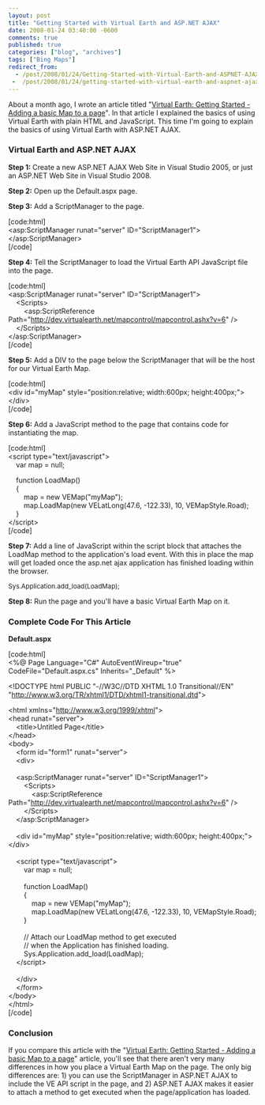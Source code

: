 ```yaml
---
layout: post
title: "Getting Started with Virtual Earth and ASP.NET AJAX"
date: 2008-01-24 03:40:00 -0600
comments: true
published: true
categories: ["blog", "archives"]
tags: ["Bing Maps"]
redirect_from: 
  - /post/2008/01/24/Getting-Started-with-Virtual-Earth-and-ASPNET-AJAX
 -  /post/2008/01/24/getting-started-with-virtual-earth-and-aspnet-ajax
---
```

<!-- more -->
<p>
About a month ago, I wrote an article titled &quot;<a href="/Blog/Post.aspx?PostID=1435">Virtual Earth: Getting Started - Adding a basic Map to a page</a>&quot;. In that article I explained the basics of using Virtual Earth with plain HTML and JavaScript. This time I&#39;m going to explain the basics of using Virtual Earth with ASP.NET AJAX. 
</p>
<h3>Virtual Earth and ASP.NET AJAX</h3>
<p>
<strong>Step 1:</strong> Create a new ASP.NET AJAX Web Site in Visual Studio 2005, or just an ASP.NET Web Site in Visual Studio 2008. 
</p>
<p>
<strong>Step 2:</strong> Open up the Default.aspx page. 
</p>
<p>
<strong>Step 3:</strong> Add a ScriptManager to the page. 
</p>
<p>
[code:html]<br />
&lt;asp:ScriptManager runat=&quot;server&quot; ID=&quot;ScriptManager1&quot;&gt;&lt;/asp:ScriptManager&gt;<br />
[/code]<font size="2" color="#0000ff"></font>
</p>
<p>
<strong>Step 4:</strong> Tell the ScriptManager to load the Virtual Earth API JavaScript file into the page. 
</p>
<p>
[code:html]<br />
&lt;asp:ScriptManager runat=&quot;server&quot; ID=&quot;ScriptManager1&quot;&gt;<br />
&nbsp;&nbsp;&nbsp; &lt;Scripts&gt;<br />
&nbsp;&nbsp;&nbsp;&nbsp;&nbsp;&nbsp;&nbsp; &lt;asp:ScriptReference Path=&quot;<a href="http://dev.virtualearth.net/mapcontrol/mapcontrol.ashx?v=6">http://dev.virtualearth.net/mapcontrol/mapcontrol.ashx?v=6</a>&quot; /&gt;<br />
&nbsp;&nbsp;&nbsp; &lt;/Scripts&gt;<br />
&lt;/asp:ScriptManager&gt;<br />
[/code]
</p>
<p>
<strong>Step 5:</strong> Add a DIV to the page below the ScriptManager&nbsp;that will be the host for our Virtual Earth Map.
</p>
<p>
[code:html]<br />
&lt;div id=&quot;myMap&quot; style=&quot;position:relative; width:600px; height:400px;&quot;&gt;&lt;/div&gt;<br />
[/code]
</p>
<p>
<strong>Step 6:</strong> Add a JavaScript method to the page that contains code for instantiating the map.
</p>
<p>
[code:html]<br />
&lt;script type=&quot;text/javascript&quot;&gt;<br />
&nbsp;&nbsp;&nbsp; var map = null;
</p>
<p>
&nbsp;&nbsp;&nbsp; function LoadMap()<br />
&nbsp;&nbsp;&nbsp; {<br />
&nbsp;&nbsp;&nbsp;&nbsp;&nbsp;&nbsp;&nbsp; map = new VEMap(&quot;myMap&quot;);<br />
&nbsp;&nbsp;&nbsp;&nbsp;&nbsp;&nbsp;&nbsp; map.LoadMap(new VELatLong(47.6, -122.33), 10, VEMapStyle.Road);<br />
&nbsp;&nbsp;&nbsp; }<br />
&lt;/script&gt;<br />
[/code]
</p>
<p>
<strong>Step 7:</strong> Add a line of JavaScript within the script block that attaches the LoadMap method to the application&#39;s load event. With this in place the map will get loaded once the&nbsp;asp.net ajax&nbsp;application has finished loading within the browser. 
</p>
<font size="2">
<p>
Sys.Application.add_load(LoadMap); 
</p>
</font>
<p>
<strong>Step 8:</strong> Run the page and you&#39;ll have a basic Virtual Earth Map on it. 
</p>
<h3>Complete Code For This Article</h3>
<p>
<strong>Default.aspx</strong> 
</p>
<p>
[code:html]<br />
&lt;%@ Page Language=&quot;C#&quot; AutoEventWireup=&quot;true&quot;&nbsp; CodeFile=&quot;Default.aspx.cs&quot; Inherits=&quot;_Default&quot; %&gt; 
</p>
<p>
&lt;!DOCTYPE html PUBLIC &quot;-//W3C//DTD XHTML 1.0 Transitional//EN&quot; &quot;<a href="http://www.w3.org/TR/xhtml1/DTD/xhtml1-transitional.dtd">http://www.w3.org/TR/xhtml1/DTD/xhtml1-transitional.dtd</a>&quot;&gt; 
</p>
<p>
&lt;html xmlns=&quot;<a href="http://www.w3.org/1999/xhtml">http://www.w3.org/1999/xhtml</a>&quot;&gt;<br />
&lt;head runat=&quot;server&quot;&gt;<br />
&nbsp;&nbsp;&nbsp; &lt;title&gt;Untitled Page&lt;/title&gt;<br />
&lt;/head&gt;<br />
&lt;body&gt;<br />
&nbsp;&nbsp;&nbsp; &lt;form id=&quot;form1&quot; runat=&quot;server&quot;&gt;<br />
&nbsp;&nbsp;&nbsp; &lt;div&gt;<br />
&nbsp;&nbsp;&nbsp; <br />
&nbsp;&nbsp;&nbsp; &lt;asp:ScriptManager runat=&quot;server&quot; ID=&quot;ScriptManager1&quot;&gt;<br />
&nbsp;&nbsp;&nbsp;&nbsp;&nbsp;&nbsp;&nbsp; &lt;Scripts&gt;<br />
&nbsp;&nbsp;&nbsp;&nbsp;&nbsp;&nbsp;&nbsp;&nbsp;&nbsp;&nbsp;&nbsp; &lt;asp:ScriptReference Path=&quot;<a href="http://dev.virtualearth.net/mapcontrol/mapcontrol.ashx?v=6">http://dev.virtualearth.net/mapcontrol/mapcontrol.ashx?v=6</a>&quot; /&gt;<br />
&nbsp;&nbsp;&nbsp;&nbsp;&nbsp;&nbsp;&nbsp; &lt;/Scripts&gt;<br />
&nbsp;&nbsp;&nbsp; &lt;/asp:ScriptManager&gt;<br />
&nbsp;&nbsp;&nbsp; <br />
&nbsp;&nbsp;&nbsp; &lt;div id=&quot;myMap&quot; style=&quot;position:relative; width:600px; height:400px;&quot;&gt;&lt;/div&gt;<br />
&nbsp;&nbsp;&nbsp; <br />
&nbsp;&nbsp;&nbsp; &lt;script type=&quot;text/javascript&quot;&gt;<br />
&nbsp;&nbsp;&nbsp;&nbsp;&nbsp;&nbsp;&nbsp; var map = null;<br />
&nbsp;&nbsp;&nbsp;&nbsp;&nbsp;&nbsp;&nbsp; <br />
&nbsp;&nbsp;&nbsp;&nbsp;&nbsp;&nbsp;&nbsp; function LoadMap()<br />
&nbsp;&nbsp;&nbsp;&nbsp;&nbsp;&nbsp;&nbsp; {<br />
&nbsp;&nbsp;&nbsp;&nbsp;&nbsp;&nbsp;&nbsp;&nbsp;&nbsp;&nbsp;&nbsp; map = new VEMap(&quot;myMap&quot;);<br />
&nbsp;&nbsp;&nbsp;&nbsp;&nbsp;&nbsp;&nbsp;&nbsp;&nbsp;&nbsp;&nbsp; map.LoadMap(new VELatLong(47.6, -122.33), 10, VEMapStyle.Road);<br />
&nbsp;&nbsp;&nbsp;&nbsp;&nbsp;&nbsp;&nbsp; }<br />
&nbsp;&nbsp;&nbsp;&nbsp;&nbsp;&nbsp;&nbsp; <br />
&nbsp;&nbsp;&nbsp;&nbsp;&nbsp;&nbsp;&nbsp; // Attach our LoadMap method to get executed<br />
&nbsp;&nbsp;&nbsp;&nbsp;&nbsp;&nbsp;&nbsp; // when the Application has finished loading.<br />
&nbsp;&nbsp;&nbsp;&nbsp;&nbsp;&nbsp;&nbsp; Sys.Application.add_load(LoadMap);<br />
&nbsp;&nbsp;&nbsp; &lt;/script&gt;<br />
&nbsp;&nbsp;&nbsp; <br />
&nbsp;&nbsp;&nbsp; &lt;/div&gt;<br />
&nbsp;&nbsp;&nbsp; &lt;/form&gt;<br />
&lt;/body&gt;<br />
&lt;/html&gt;<br />
[/code] 
</p>
<h3>Conclusion</h3>
<p>
If you compare this article with the &quot;<a href="/Blog/Post.aspx?PostID=1435">Virtual Earth: Getting Started - Adding a basic Map to a page</a>&quot; article, you&#39;ll see that there aren&#39;t very many differences in how you place a Virtual Earth Map on the page. The only big differences are: 1) you can use the ScriptManager in ASP.NET AJAX to include the VE API script in the page, and 2) ASP.NET AJAX makes it easier to attach&nbsp;a method to get executed when the page/application has loaded. 
</p>
